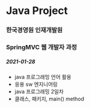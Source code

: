# Java Project
### 한국경영원 인재개발원
### SpringMVC 웹 개발자 과정

##### 2021-01-28

* java 프로그래밍 언어 활용
* 응용 sw 엔지니어링
* java 프로그래밍 2일차
* 클래스, 패키지, main() method
